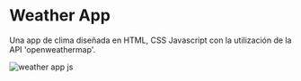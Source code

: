 # Weather App

Una app de clima diseñada en HTML, CSS Javascript con la utilización de la API 'openweathermap'.
 
![weather app js](https://user-images.githubusercontent.com/65046391/82387841-fa32e000-9a2f-11ea-9bce-2a857bce5247.jpg)
